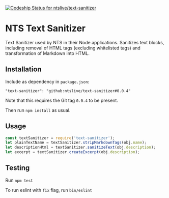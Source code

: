 [ ![Codeship Status for ntslive/text-sanitizer](https://app.codeship.com/projects/eb4a67e0-be67-0135-79fa-7a3b297a5cf0/status?branch=master)](https://app.codeship.com/projects/259879)

# NTS Text Sanitizer

Text Sanitizer used by NTS in their Node applications.
Sanitizes text blocks, including removal of HTML tags (excluding whitelisted tags) and transformation of Markdown into HTML.

## Installation

Include as dependency in `package.json`:

`"text-sanitizer": "github:ntslive/text-sanitizer#0.0.4"`

Note that this requires the Git tag `0.0.4` to be present.

Then run `npm install` as usual.

## Usage

```Javascript
const textSanitizer = require('text-sanitizer');
let plainTextName = textSanitizer.stripMarkdownTags(obj.name);
let descriptionHtml = textSanitizer.sanitizeText(obj.description);
let excerpt = textSanitizer.createExcerpt(obj.description);
```

## Testing

Run `npm test`

To run eslint with `fix` flag, run `bin/eslint`
